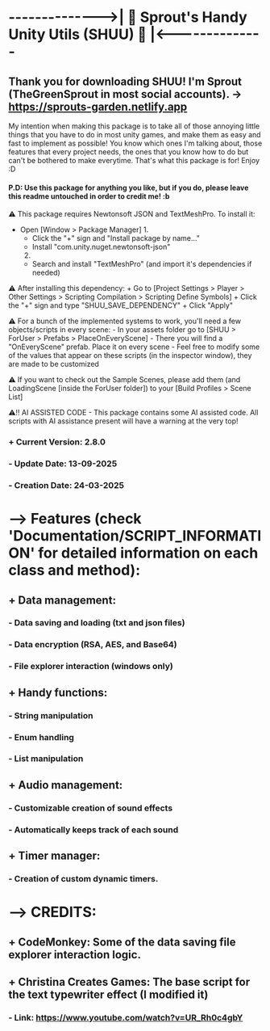 # -------------->| 🌱 Sprout's Handy Unity Utils (SHUU) 🌱 |<--------------


## Thank you for downloading SHUU! I'm Sprout (TheGreenSprout in most social accounts). -> https://sprouts-garden.netlify.app

My intention when making this package is to take all of those annoying little things
that you have to do in most unity games, and make them as easy and fast to implement
as possible! You know which ones I'm talking about, those features that every project
needs, the ones that you know how to do but can't be bothered to make everytime.
That's what this package is for!
Enjoy :D


#### P.D: Use this package for anything you like, but if you do, please leave this readme untouched in order to credit me! :b




⚠️ This package requires Newtonsoft JSON and TextMeshPro.
To install it:
  - Open [Window > Package Manager]
    1.
    - Click the "+" sign and "Install package by name..."
    - Install "com.unity.nuget.newtonsoft-json"
    2.
    - Search and install "TextMeshPro" (and import it's dependencies if needed)

  ⚠️ After installing this dependency:
        + Go to [Project Settings > Player > Other Settings > Scripting Compilation > Scripting Define Symbols]
        + Click the "+" sign and type "SHUU_SAVE_DEPENDENCY" 
        + Click "Apply"


️️⚠️ For a bunch of the implemented systems to work, you'll need a few objects/scripts in every scene:
    - In your assets folder go to [SHUU > ForUser > Prefabs > PlaceOnEveryScene]
    - There you will find a "OnEveryScene" prefab. Place it on every scene
    - Feel free to modify some of the values that appear on these scripts (in the inspector window), they are made to be customized


⚠️ If you want to check out the Sample Scenes, please add them (and LoadingScene [inside the ForUser folder]) to your [Build Profiles > Scene List]



⚠️‼️ AI ASSISTED CODE
    - This package contains some AI assisted code. All scripts with AI assistance present will have a warning at the very top!




### + Current Version: 2.8.0
### - Update Date: 13-09-2025
### - Creation Date: 24-03-2025




# --> Features (check 'Documentation/SCRIPT_INFORMATION' for detailed information on each class and method):
##      + Data management:
###         - Data saving and loading (txt and json files)

###         - Data encryption (RSA, AES, and Base64)

###         - File explorer interaction (windows only)
    

##      + Handy functions:
###         - String manipulation

###         - Enum handling

###         - List manipulation


##      + Audio management:
###         - Customizable creation of sound effects

###         - Automatically keeps track of each sound
    

##      + Timer manager:
###         - Creation of custom dynamic timers.




# --> CREDITS:
##      + CodeMonkey: Some of the data saving file explorer interaction logic.

##      + Christina Creates Games: The base script for the text typewriter effect (I modified it)
###         - Link: https://www.youtube.com/watch?v=UR_Rh0c4gbY